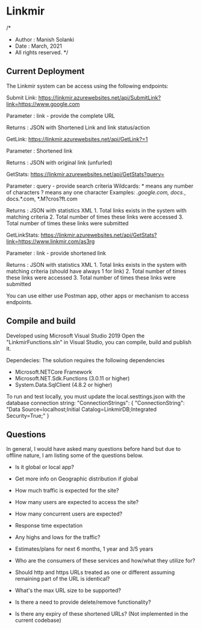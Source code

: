 # Linkmir

/*
 * Author   : Manish Solanki
 * Date     : March, 2021
 * All rights reserved.
 */
 
Current Deployment
------------------
The Linkmir system can be access using the following endpoints:

Submit Link:
https://linkmir.azurewebsites.net/api/SubmitLink?link=https://www.google.com

Parameter : link - provide the complete URL

Returns : JSON with Shortened Link and link status/action

GetLink:
https://linkmir.azurewebsites.net/api/GetLink?=1

Parameter : Shortened link

Returns : JSON with original link (unfurled)

GetStats:
https://linkmir.azurewebsites.net/api/GetStats?query=

Parameter : query - provide search criteria 
			Wildcards: * means any number of characters
					   ? means any one character
		Examples: *.google.com, docs.*, docs.*.com, *.M?cros?ft.com

Returns : JSON with statistics XML
			1. Total links exists in the system with matching criteria
			2. Total number of times these links were accessed
			3. Total number of times these links were submitted

GetLinkStats:
https://linkmir.azurewebsites.net/api/GetStats?link=https://www.linkmir.com/as3rg

Parameter : link - provide shortened link

Returns : JSON with statistics XML
			1. Total links exists in the system with matching criteria (should have always 1 for link)
			2. Total number of times these links were accessed
			3. Total number of times these links were submitted

You can use either use Postman app, other apps or mechanism to access endpoints.


Compile and build
-----------------

Developed using Microsoft Visual Studio 2019
Open the "LinkmirFunctions.sln" in Visual Studio, you can compile, build and publish it.

Dependecies:
The solution requires the following dependencies
* Microsoft.NETCore Framework
* Microsoft.NET.Sdk.Functions (3.0.11 or higher)
* System.Data.SqlClient (4.8.2 or higher)

To run and test locally, you must update the local.sesttings.json with the database connection string:
  "ConnectionStrings": {
    "ConnectionString": "Data Source=localhost;Initial Catalog=LinkmirDB;Integrated Security=True;"
  }

Questions
---------
In general, I would have asked many questions before hand but due to offline nature, I am listing some of the questions below.

- Is it global or local app?
- Get more info on Geographic distribution if global
- How much traffic is expected for the site?
- How many users are expected to access the site?
- How many concurrent users are expected?
- Response time expectation
- Any highs and lows for the traffic?
- Estimates/plans for next 6 months, 1 year and 3/5 years
- Who are the consumers of these services and how/what they utilize for?


- Should http and https URLs treated as one or different assuming remaining part of the URL is identical?
- What's the max URL size to be supported?
- Is there a need to provide delete/remove functionality?
- Is there any expiry of these shortened URLs? (Not implemented in the current codebase)
